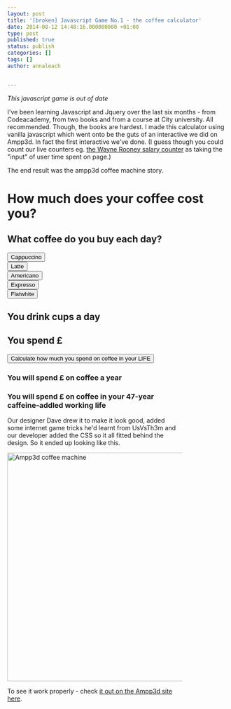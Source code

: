 ```yaml
---
layout: post
title: '[broken] Javascript Game No.1 - the coffee calculator'
date: 2014-08-12 14:48:16.000000000 +01:00
type: post
published: true
status: publish
categories: []
tags: []
author: annaleach


---
```

_This javascript game is out of date_

I've been learning Javascript and Jquery over the last six months - from Codeacademy, from two books and from a course
at City university. All recommended. Though, the books are hardest.
I made this calculator using vanilla javascript which went onto be the guts of an interactive we did on Ampp3d. In fact
the first interactive we've done. (I guess though you could count our live counters eg.
<a href="http://ampp3d.mirror.co.uk/2014/02/21/wayne-rooney-earnings/">the Wayne Rooney salary counter</a> as taking the "input" of user time spent on page.) </p>
The end result was the ampp3d coffee machine story.

<style>
			.active{ }<br />
			.hidden {display: none;}<br />
			.red {background-color:red;}</p>
</style>

<h1> How much does your coffee cost you?</h1>
<h2> What coffee do you buy each day? </h2>
<div id = "wrapper"; style="float: left; width: 400px; height: 150px">
<div class="button" id="cappuccino"><button>Cappuccino</button></div>
<div class="button" id="latte"><button>Latte</button></div>
<div class="button" id="americano"><button>Americano</button></div>
<div class="button" id="expresso"><button>Expresso</button></div>
<div class="button" id="flatwhite"><button>Flatwhite</button></div>
<div id = "day-wrapper"; style="float: right; width: 400px; height: 150px">
<h2 id="cupsTotal"> You drink <span id="youDrink"> </span> cups a day</h2>
<h2 id="dayCostResult">You spend £<span id="youSpend"> </span></h2>
<div class="button" id="calculate"><button>Calculate how much you spend on coffee in your LIFE</button></div>
<div id="results-wrapper">
<h3 id="yearCostResult" class="red">You will spend £<span id="youSpendYear"> </span> on coffee a year</h3>
<h3 id="lifeCostResult" class="red">You will spend £ <span id="youSpendLife"> </span> on coffee in your 47-year caffeine-addled working life </h3>
</p></div>
<p>		<script src="http://annaleach.net/wp-content/uploads/2014/08/coffee-machine-final.js"></script></p>
<p>Our designer Dave drew it to make it look good, added some internet game tricks he'd learnt from UsVsTh3m and our developer added the CSS so it all fitted behind the design. So it ended up looking like this. </p>
<p><a href="http://annaleach.net/wp-content/uploads/2014/08/Screen-Shot-2014-08-12-at-12.52.25.png"><img src="{{ site.baseurl }}/assets/Screen-Shot-2014-08-12-at-12.52.25.png" alt="Ampp3d coffee machine " title="Screen Shot 2014-08-12 at 12.52.25" width="470" height="521" class="aligncenter size-full wp-image-270" /></a></p>
<p>To see it work properly - check <a href="http://ampp3d.mirror.co.uk/2014/07/22/how-much-will-you-spend-on-coffee-in-your-lifetime-waaay-too-much/">it out on the Ampp3d site here</a>. </p>
